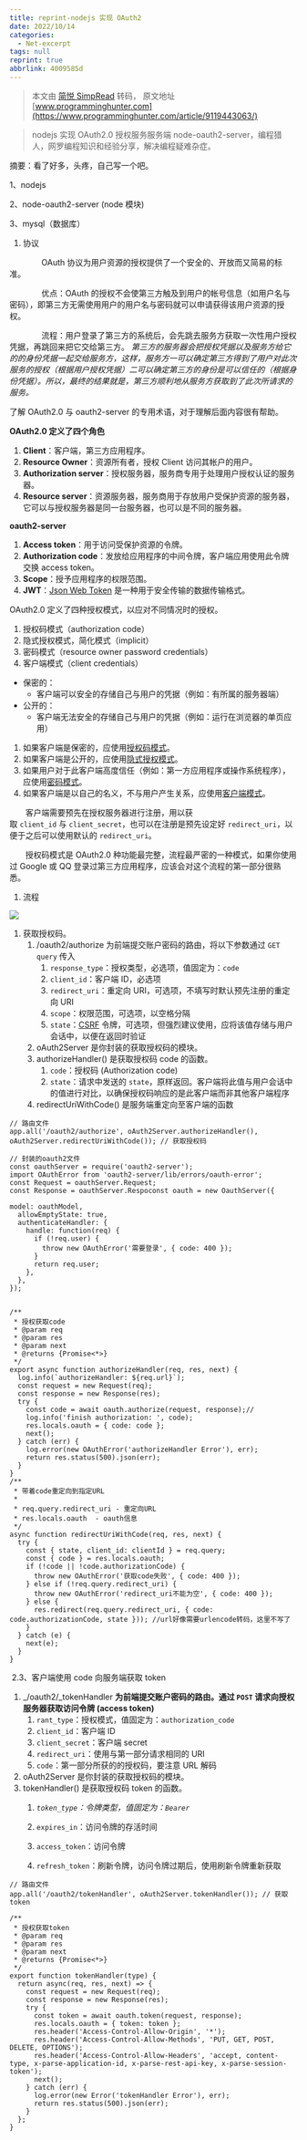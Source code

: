 ```yaml
---
title: reprint-nodejs 实现 OAuth2
date: 2022/10/14
categories:
  - Net-excerpt
tags: null
reprint: true
abbrlink: 4009585d
---
```




> 本文由 [简悦 SimpRead](http://ksria.com/simpread/) 转码， 原文地址 [www.programminghunter.com](https://www.programminghunter.com/article/9119443063/)

> nodejs 实现 OAuth2.0 授权服务服务端 node-oauth2-server，编程猎人，网罗编程知识和经验分享，解决编程疑难杂症。

摘要：看了好多，头疼，自己写一个吧。

1、nodejs

2、node-oauth2-server (node 模块)

3、mysql（数据库）

1.  协议

　　　　OAuth 协议为用户资源的授权提供了一个安全的、开放而又简易的标准。

　　　　优点：OAuth 的授权不会使第三方触及到用户的帐号信息（如用户名与密码），即第三方无需使用用户的用户名与密码就可以申请获得该用户资源的授权。

　　　　流程：用户登录了第三方的系统后，会先跳去服务方获取一次性用户授权凭据，再跳回来把它交给第三方。 _第三方的服务器会把授权凭据以及服务方给它的的身份凭据一起交给服务方，这样，服务方一可以确定第三方得到了用户对此次服务的授权（根据用户授权凭据）二可以确定第三方的身份是可以信任的（根据身份凭据）。所以，最终的结果就是，第三方顺利地从服务方获取到了此次所请求的服务。_

了解 OAuth2.0 与 oauth2-server 的专用术语，对于理解后面内容很有帮助。

**OAuth2.0 定义了四个角色**

1.  **Client**：客户端，第三方应用程序。
2.  **Resource Owner**：资源所有者，授权 Client 访问其帐户的用户。
3.  **Authorization server**：授权服务器，服务商专用于处理用户授权认证的服务器。
4.  **Resource server**：资源服务器，服务商用于存放用户受保护资源的服务器，它可以与授权服务器是同一台服务器，也可以是不同的服务器。

**oauth2-server**

1.  **Access token**：用于访问受保护资源的令牌。
2.  **Authorization code**：发放给应用程序的中间令牌，客户端应用使用此令牌交换 access token。
3.  **Scope**：授予应用程序的权限范围。
4.  **JWT**：[Json Web Token](https://tools.ietf.org/html/rfc7519) 是一种用于安全传输的数据传输格式。　　

OAuth2.0 定义了四种授权模式，以应对不同情况时的授权。

1.  授权码模式（authorization code）
2.  隐式授权模式，简化模式（implicit）
3.  密码模式（resource owner password credentials）
4.  客户端模式（client credentials）

*   保密的：
    *   客户端可以安全的存储自己与用户的凭据（例如：有所属的服务器端）
*   公开的：
    *   客户端无法安全的存储自己与用户的凭据（例如：运行在浏览器的单页应用）

1.  如果客户端是保密的，应使用[授权码模式](https://www.cnblogs.com/mafei99/p/10308696.html#%E6%8E%88%E6%9D%83%E7%A0%81%E6%A8%A1%E5%BC%8F)。
2.  如果客户端是公开的，应使用[隐式授权模式](https://www.cnblogs.com/mafei99/p/10308696.html#%E9%9A%90%E5%BC%8F%E6%8E%88%E6%9D%83%E6%A8%A1%E5%BC%8F)。
3.  如果用户对于此客户端高度信任（例如：第一方应用程序或操作系统程序），应使用[密码模式](https://www.cnblogs.com/mafei99/p/10308696.html#%E5%AF%86%E7%A0%81%E6%A8%A1%E5%BC%8F)。
4.  如果客户端是以自己的名义，不与用户产生关系，应使用[客户端模式](https://www.cnblogs.com/mafei99/p/10308696.html#%E5%AE%A2%E6%88%B7%E7%AB%AF%E6%A8%A1%E5%BC%8F)。

　　客户端需要预先在授权服务器进行注册，用以获取 `client_id` 与 `client_secret`，也可以在注册是预先设定好 `redirect_uri`，以便于之后可以使用默认的 `redirect_uri`。

　　授权码模式是 OAuth2.0 种功能最完整，流程最严密的一种模式，如果你使用过 Google 或 QQ 登录过第三方应用程序，应该会对这个流程的第一部分很熟悉。

1.  流程

![](https://www.programminghunter.com/images/403/af/af036ebcc43d7935b5c9ac9959c935fb.png)

1.  获取授权码。
    1.  /oauth2/authorize 为前端提交账户密码的路由，将以下参数通过 `GET query` 传入　
        1.  `response_type`：授权类型，必选项，值固定为：`code` 
        2.  `client_id`：客户端 ID，必选项　　
        3.  `redirect_uri`：重定向 URI，可选项，不填写时默认预先注册的重定向 URI　　
        4.  `scope`：权限范围，可选项，以空格分隔　　
        5.  `state`：[CSRF](https://zh.wikipedia.org/wiki/%E8%B7%A8%E7%AB%99%E8%AF%B7%E6%B1%82%E4%BC%AA%E9%80%A0) 令牌，可选项，但强烈建议使用，应将该值存储与用户会话中，以便在返回时验证　　
    2.  oAuth2Server 是你封装的获取授权码的模块。　　
    3.  authorizeHandler() 是获取授权码 code 的函数。
        1.  `code`：授权码 (Authorization code)　　
        2.  `state`：请求中发送的 `state`，原样返回。客户端将此值与用户会话中的值进行对比，以确保授权码响应的是此客户端而非其他客户端程序　　
    4.  redirectUriWithCode() 是服务端重定向至客户端的函数　　

```
// 路由文件
app.all('/oauth2/authorize', oAuth2Server.authorizeHandler(), oAuth2Server.redirectUriWithCode()); // 获取授权码
```

```
// 封装的oauth2文件
const oauthServer = require('oauth2-server');
import OAuthError from 'oauth2-server/lib/errors/oauth-error';
const Request = oauthServer.Request;
const Response = oauthServer.Respoconst oauth = new OauthServer({
```

```
model: oauthModel,
  allowEmptyState: true,
  authenticateHandler: {
    handle: function(req) {
      if (!req.user) {
        throw new OAuthError('需要登录', { code: 400 });
      }
      return req.user;
    },
  },
});


/**
 * 授权获取code
 * @param req
 * @param res
 * @param next
 * @returns {Promise<*>}
 */
export async function authorizeHandler(req, res, next) {
  log.info(`authorizeHandler: ${req.url}`);
  const request = new Request(req);
  const response = new Response(res);
  try {
    const code = await oauth.authorize(request, response);//
    log.info('finish authorization: ', code);
    res.locals.oauth = { code: code };
    next();
  } catch (err) {
    log.error(new OAuthError('authorizeHandler Error'), err);
    return res.status(500).json(err);
  }
}
/**
 * 带着code重定向到指定URL
 *
 * req.query.redirect_uri - 重定向URL
 * res.locals.oauth  - oauth信息
 */
async function redirectUriWithCode(req, res, next) {
  try {
    const { state, client_id: clientId } = req.query;
    const { code } = res.locals.oauth;
    if (!code || !code.authorizationCode) {
      throw new OAuthError('获取code失败', { code: 400 });
    } else if (!req.query.redirect_uri) {
      throw new OAuthError('redirect_uri不能为空', { code: 400 });
    } else {
      res.redirect(req.query.redirect_uri, { code: code.authorizationCode, state })); //url好像需要urlencode转码，这里不写了
    }
  } catch (e) {
    next(e);
  }
}
```

 2.3、客户端使用 code 向服务端获取 token

1.  _/oauth2/_tokenHandler __为前端提交账户密码的路由。通过 `POST` 请求向授权服务器获取访问令牌 (access token)__
    1.  `rant_type`：授权模式，值固定为：`authorization_code` 
    2.  `client_id`：客户端 ID　　
    3.  `client_secret`：客户端 secret　　
    4.  `redirect_uri`：使用与第一部分请求相同的 URI　　
    5.  `code`：第一部分所获的的授权码，要注意 URL 解码　　
2.  oAuth2Server 是你封装的获取授权码的模块。
3.  tokenHandler() 是获取授权码 token 的函数。
    1.  _`token_type`：令牌类型，值固定为：`Bearer`_ 
    2.  `expires_in`：访问令牌的存活时间
        
    3.  `access_token`：访问令牌
        
    4.  `refresh_token`：刷新令牌，访问令牌过期后，使用刷新令牌重新获取
        

```
// 路由文件
app.all('/oauth2/tokenHandler', oAuth2Server.tokenHandler()); // 获取token
```

```
/**
 * 授权获取token
 * @param req
 * @param res
 * @param next
 * @returns {Promise<*>}
 */
export function tokenHandler(type) {
  return async(req, res, next) => {
    const request = new Request(req);
    const response = new Response(res);
    try {
      const token = await oauth.token(request, response);
      res.locals.oauth = { token: token };
      res.header('Access-Control-Allow-Origin', '*');
      res.header('Access-Control-Allow-Methods', 'PUT, GET, POST, DELETE, OPTIONS');
      res.header('Access-Control-Allow-Headers', 'accept, content-type, x-parse-application-id, x-parse-rest-api-key, x-parse-session-token');
      next();
    } catch (err) {
      log.error(new Error('tokenHandler Error'), err);
      return res.status(500).json(err);
    }
  };
}
```